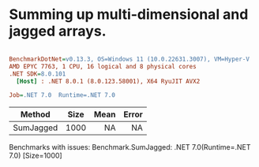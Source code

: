 # Summing up multi-dimensional and jagged arrays.



``` ini

BenchmarkDotNet=v0.13.3, OS=Windows 11 (10.0.22631.3007), VM=Hyper-V
AMD EPYC 7763, 1 CPU, 16 logical and 8 physical cores
.NET SDK=8.0.101
  [Host] : .NET 8.0.1 (8.0.123.58001), X64 RyuJIT AVX2

Job=.NET 7.0  Runtime=.NET 7.0  

```
|    Method | Size | Mean | Error |
|---------- |----- |-----:|------:|
| SumJagged | 1000 |   NA |    NA |

Benchmarks with issues:
  Benchmark.SumJagged: .NET 7.0(Runtime=.NET 7.0) [Size=1000]
